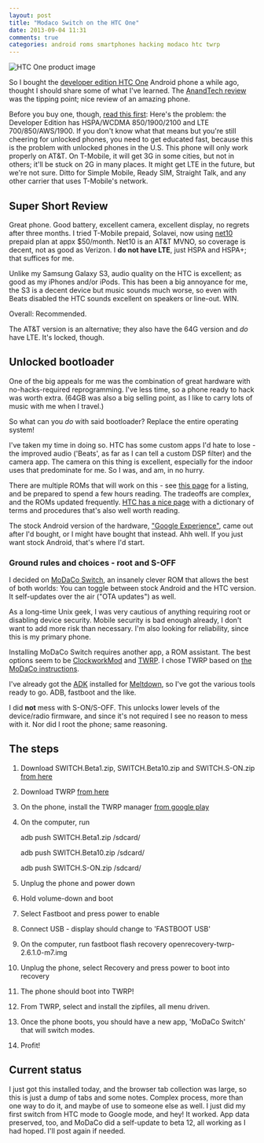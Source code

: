 ```yaml
---
layout: post
title: "Modaco Switch on the HTC One"
date: 2013-09-04 11:31
comments: true
categories: android roms smartphones hacking modaco htc twrp
---
```


![HTC One product image](https://www.phfactor.net/fnord-images/2013/09/htc-one-unlocked_xl.jpg)

So I bought the [developer edition HTC One](http://shopamerica.htc.com/cell-phones/productdetail.htm?prId=41599) Android phone a while ago, thought I should share some of what I've learned. The [AnandTech review](http://www.anandtech.com/show/6747/htc-one-review/3) was the tipping point; nice review of an amazing phone.

Before you buy one, though, [read this first](http://www.pcmag.com/article2/0,2817,2416536,00.asp):
	Here's the problem: the Developer Edition has HSPA/WCDMA 850/1900/2100 and LTE  700/850/AWS/1900. If you don't know what that means but you're still cheering for unlocked phones, you need to get educated fast, because this is the problem with unlocked phones in the U.S.
	This phone will only work properly on AT&T.
	On T-Mobile, it will get 3G in some cities, but not in others; it'll be stuck on 2G in many places. It might get LTE in the future, but we're not sure. Ditto for Simple Mobile, Ready SIM, Straight Talk, and any other carrier that uses T-Mobile's network.

## Super Short Review
Great phone. Good battery, excellent camera, excellent display, no regrets after three months. I tried T-Mobile prepaid, Solavei, now using [net10](http://www.net10wireless.com/#/plans/pay-as-you-go) prepaid plan at appx $50/month. Net10 is an AT&T MVNO, so coverage is decent, not as good as Verizon. I **do not have LTE**, just HSPA and HSPA+; that suffices for me. 

Unlike my Samsung Galaxy S3, audio quality on the HTC is excellent; as good as my iPhones and/or iPods. This has been a big annoyance for me, the S3 is a decent device but music sounds much worse, so even with Beats disabled the HTC sounds excellent on speakers or line-out. WIN.

Overall: Recommended.

The AT&T version is an alternative; they also have the 64G version and *do* have LTE. It's locked, though.
	
## Unlocked bootloader
One of the big appeals for me was the combination of great hardware with no-hacks-required reprogramming. I've less time, so a phone ready to hack was worth extra. (64GB was also a big selling point, as I like to carry lots of music with me when I travel.)

So what can you *do* with said bootloader? Replace the entire operating system!

I've taken my time in doing so. HTC has some custom apps I'd hate to lose - the improved audio ('Beats', as far as I can tell a custom DSP filter) and the camera app. The camera on this thing is excellent, especially for the indoor uses that predominate for me. So I was, and am, in no hurry.

There are multiple ROMs that will work on this - see [this page](http://forum.xda-developers.com/forumdisplay.php?f=2115) for a listing, and be prepared to spend a few hours reading. The tradeoffs are complex, and the ROMs updated frequently. [HTC has a nice page](http://www.readability.com/read?url=http%3A//www.htcdev.com/bootloader/rom_flashing_guide) with a dictionary of terms and procedures that's also well worth reading.

The stock Android version of the hardware, ["Google Experience"](https://play.google.com/store/devices/details?id=htc_one), came out after I'd bought, or I might have bought that instead. Ahh well. If you just want stock Android, that's where I'd start.

### Ground rules and choices - root and S-OFF
I decided on [MoDaCo Switch](http://www.modaco.com/topic/363797-beta-12-modacoswitch-htc-one-support-topic/), an insanely clever ROM that allows the best of both worlds: You can toggle between stock Android and the HTC version. It self-updates over the air ("OTA updates") as well.

As a long-time Unix geek, I was very cautious of anything requiring root or disabling device security. Mobile security is bad enough already, I don't want to add more risk than necessary. I'm also looking for reliability, since this is my primary phone.

Installing MoDaCo Switch requires another app, a ROM assistant. The best options seem to be [ClockworkMod](http://www.clockworkmod.com) and [TWRP](http://www.teamw.in/project/twrp2/164). I chose TWRP based on [the MoDaCo instructions](http://forum.xda-developers.com/forumdisplay.php?f=2115).

I've already got the [ADK](http://developer.android.com/sdk/index.html) installed for [Meltdown](https://play.google.com/store/apps/details?id=net.phfactor.meltdown), so I've got the various tools ready to go. ADB, fastboot and the like.

I did **not** mess with S-ON/S-OFF. This unlocks lower levels of the device/radio firmware, and since it's not required I see no reason to mess with it. Nor did I root the phone; same reasoning.

## The steps

1. Download SWITCH.Beta1.zip, SWITCH.Beta10.zip and SWITCH.S-ON.zip [from here](http://www.modaco.com/topic/363797-beta-12-modacoswitch-htc-one-support-topic/)
2. Download TWRP [from here](http://www.teamw.in/project/twrp2/164)
3. On the phone, install the TWRP manager [from google play](https://play.google.com/store/apps/details?id=com.jmz.soft.twrpmanager)
2. On the computer, run

	adb push SWITCH.Beta1.zip /sdcard/
	
	adb push SWITCH.Beta10.zip /sdcard/
	
	adb push SWITCH.S-ON.zip /sdcard/
	
3. Unplug the phone and power down
4. Hold volume-down and boot
5. Select Fastboot and press power to enable
6. Connect USB - display should change to 'FASTBOOT USB'
7. On the computer, run
	fastboot flash recovery openrecovery-twrp-2.6.1.0-m7.img
8. Unplug the phone, select Recovery and press power to boot into recovery	
9. The phone should boot into TWRP!
10. From TWRP, select and install the zipfiles, all menu driven.
11. Once the phone boots, you should have a new app, 'MoDaCo Switch' that will switch modes.
12. Profit!

## Current status
I just got this installed today, and the browser tab collection was large, so this is just a dump of tabs and some notes. Complex process, more than one way to do it, and maybe of use to someone else as well. I just did my first switch from HTC mode to Google mode, and hey! It worked. App data preserved, too, and MoDaCo did a self-update to beta 12, all working as I had hoped. I'll post again if needed.
